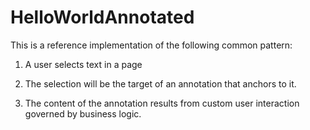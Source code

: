 # HelloWorldAnnotated

This is a reference implementation of the following common pattern:

1. A user selects text in a page

2. The selection will be the target of an annotation that anchors to it.

3. The content of the annotation results from custom user interaction governed by business logic.




